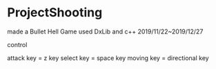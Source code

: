 # ProjectShooting
made a Bullet Hell Game used DxLib and c++                 2019/11/22~2019/12/27


control

attack key = z key
select key = space key
moving key = directional key
